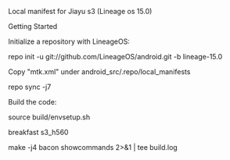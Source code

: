 Local manifest for Jiayu s3 (Lineage os 15.0) 

Getting Started

Initialize a repository with LineageOS:

repo init -u git://github.com/LineageOS/android.git -b lineage-15.0

Copy "mtk.xml" under android_src/.repo/local_manifests

repo sync -j7

Build the code:

source build/envsetup.sh

breakfast s3_h560

make -j4 bacon showcommands 2>&1 | tee build.log

